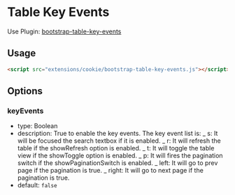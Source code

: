 # Table Key Events

Use Plugin: [bootstrap-table-key-events](https://github.com/wenzhixin/bootstrap-table/tree/master/src/extensions/key-events)

## Usage

```html
<script src="extensions/cookie/bootstrap-table-key-events.js"></script>
```

## Options

### keyEvents

* type: Boolean
* description: True to enable the key events. The key event list is: _ s: It will be focused the search textbox if it is enabled. _ r: It will refresh the table if the showRefresh option is enabled. _ t: It will toggle the table view if the showToggle option is enabled. _ p: It will fires the pagination switch if the showPaginationSwitch is enabled. _ left: It will go to prev page if the pagination is true. _ right: It will go to next page if the pagination is true.
* default: `false`
